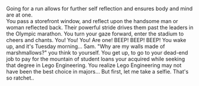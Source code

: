 Going for a run allows for further self reflection and ensures body and mind are at one.  
You pass a storefront window, and reflect upon the handsome man or woman reflected back.  Their powerful 
stride drives them past the leaders in the Olympic marathon.  You turn your gaze forward, enter 
the stadium to cheers and chants.  You!  You!  You!  Are one!
BEEP! BEEP! BEEP! You wake up, and it's Tuesday morning... 5am. 
"Why are my walls made of marshmallows?" you think to yourself.
You get up, to go to your dead-end job to pay for the mountain of student loans your acquired
while seeking that degree in Lego Engineering.
You realize Lego Engineering may not have been the best choice in majors...
But first, let me take a selfie.
That's so ratchet..
